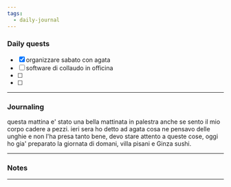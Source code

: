 ```yaml
---
tags:
  - daily-journal
---
```

### Daily quests
- [x] organizzare sabato con agata
- [ ] software di collaudo in officina
- [ ] 
- [ ] 

---
### Journaling
questa mattina e' stato una bella mattinata in palestra anche se sento il mio corpo cadere a pezzi.
ieri sera ho detto ad agata cosa ne pensavo delle unghie e non l'ha presa tanto bene, devo stare attento a queste cose, oggi ho gia' preparato la giornata di domani, villa pisani e Ginza sushi.



---
### Notes


---